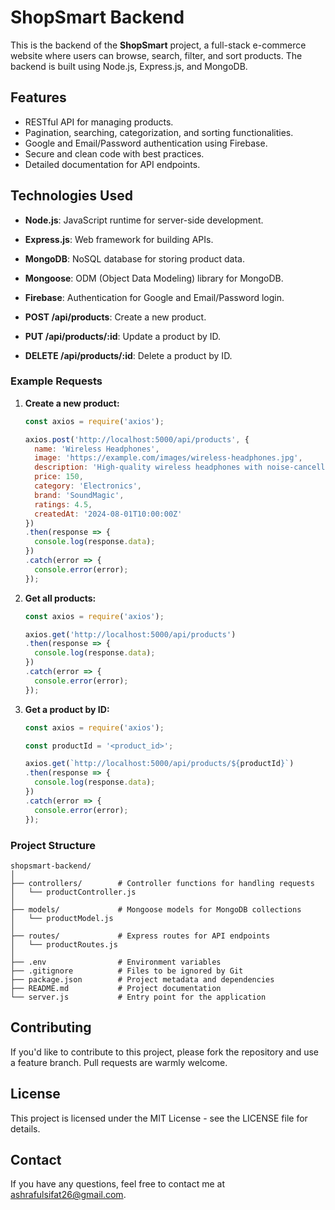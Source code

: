 # ShopSmart Backend

This is the backend of the **ShopSmart** project, a full-stack e-commerce website where users can browse, search, filter, and sort products. The backend is built using Node.js, Express.js, and MongoDB.

## Features

- RESTful API for managing products.
- Pagination, searching, categorization, and sorting functionalities.
- Google and Email/Password authentication using Firebase.
- Secure and clean code with best practices.
- Detailed documentation for API endpoints.

## Technologies Used

- **Node.js**: JavaScript runtime for server-side development.
- **Express.js**: Web framework for building APIs.
- **MongoDB**: NoSQL database for storing product data.
- **Mongoose**: ODM (Object Data Modeling) library for MongoDB.
- **Firebase**: Authentication for Google and Email/Password login.

- **POST /api/products**: Create a new product.
- **PUT /api/products/:id**: Update a product by ID.
- **DELETE /api/products/:id**: Delete a product by ID.

### Example Requests

1. **Create a new product:**

    ```javascript
    const axios = require('axios');

    axios.post('http://localhost:5000/api/products', {
      name: 'Wireless Headphones',
      image: 'https://example.com/images/wireless-headphones.jpg',
      description: 'High-quality wireless headphones with noise-cancellation.',
      price: 150,
      category: 'Electronics',
      brand: 'SoundMagic',
      ratings: 4.5,
      createdAt: '2024-08-01T10:00:00Z'
    })
    .then(response => {
      console.log(response.data);
    })
    .catch(error => {
      console.error(error);
    });
    ```

2. **Get all products:**

    ```javascript
    const axios = require('axios');

    axios.get('http://localhost:5000/api/products')
    .then(response => {
      console.log(response.data);
    })
    .catch(error => {
      console.error(error);
    });
    ```

3. **Get a product by ID:**

    ```javascript
    const axios = require('axios');

    const productId = '<product_id>';

    axios.get(`http://localhost:5000/api/products/${productId}`)
    .then(response => {
      console.log(response.data);
    })
    .catch(error => {
      console.error(error);
    });
    ```

### Project Structure

```plaintext
shopsmart-backend/
│
├── controllers/        # Controller functions for handling requests
│   └── productController.js
│
├── models/             # Mongoose models for MongoDB collections
│   └── productModel.js
│
├── routes/             # Express routes for API endpoints
│   └── productRoutes.js
│
├── .env                # Environment variables
├── .gitignore          # Files to be ignored by Git
├── package.json        # Project metadata and dependencies
├── README.md           # Project documentation
└── server.js           # Entry point for the application
```

## Contributing
If you'd like to contribute to this project, please fork the repository and use a feature branch. Pull requests are warmly welcome.

## License
This project is licensed under the MIT License - see the LICENSE file for details.

## Contact
If you have any questions, feel free to contact me at ashrafulsifat26@gmail.com.
